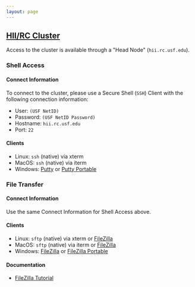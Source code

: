 ```yaml
---
layout: page
---
```


## [HII/RC Cluster](../hii-rc.html)

Access to the cluster is available through a "Head Node" (`hii.rc.usf.edu`).

### Shell Access

#### Connect Information

To connect to the cluster, please use a Secure Shell (`SSH`) Client with the following connection information:

- User: `(USF NetID)`
- Password: `(USF NetID Password)`
- Hostname: `hii.rc.usf.edu`
- Port: `22`

#### Clients

- Linux: `ssh` (native) via xterm
- MacOS: `ssh` (native) via iterm
- Windows: [Putty](http://www.chiark.greenend.org.uk/~sgtatham/putty/download.html) or
           [Putty Portable](http://portableapps.com/apps/internet/putty_portable)

### File Transfer

#### Connect Information

Use the same Connect Information for Shell Access above.

#### Clients

- Linux: `sftp` (native) via xterm or
  [FileZilla](https://filezilla-project.org/)
- MacOS: `sftp` (native) via iterm or
  [FileZilla](https://filezilla-project.org/)
- Windows: [FileZilla](https://filezilla-project.org/) or
  [FileZilla Portable](http://portableapps.com/apps/internet/putty_portable)

#### Documentation

- [FileZilla Tutorial](https://wiki.filezilla-project.org/FileZilla_Client_Tutorial_(en))
